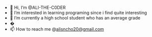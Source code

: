 - 👋 Hi, I’m @ALI-THE-C0DER
- 👀 I’m interested in learning programing since i find quite interesting
- 🌱 I’m currently a high school student who has an average grade
- �
- 📫 How to reach me @alisncho20@gmail.com

<!---
junoirprogrammer/junoirprogrammer is a ✨ special ✨ repository because its `README.md` (this file) appears on your GitHub profile.
You can click the Preview link to take a look at your changes.
--->

